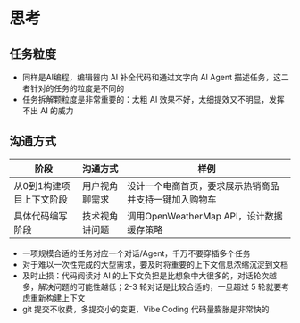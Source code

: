 # 思考

## 任务粒度

- 同样是AI编程，编辑器内 AI 补全代码和通过文字向 AI Agent 描述任务，这二者针对的任务的粒度是不同的
- 任务拆解颗粒度是非常重要的：太粗 AI 效果不好，太细提效又不明显，发挥不出 AI 的威力

## 沟通方式

| 阶段 | 沟通方式 | 样例 |
| --- | --- | --- |
| 从0到1构建项目上下文阶段 | 用户视角聊需求 | 设计一个电商首页，要求展示热销商品并支持一键加入购物车 |
| 具体代码编写阶段 | 技术视角讲问题 | 调用OpenWeatherMap API，设计数据缓存策略 |

- 一项规模合适的任务对应一个对话/Agent，千万不要穿插多个任务
- 对于难以一次性完成的大型需求，要及时将重要的上下文信息浓缩沉淀到文档
- 及时止损：代码阅读对 AI 的上下文负担是比想象中大很多的，对话轮次越多，解决问题的可能性越低；2-3 轮对话是比较合适的，一旦超过 5 轮就要考虑重新构建上下文
- git 提交不收费，多提交小的变更，Vibe Coding 代码量膨胀是非常快的